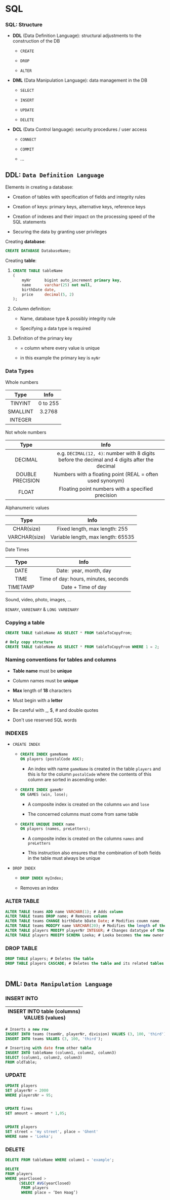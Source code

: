 # SQL

### SQL: Structure

- **DDL** (Data Definition Language): structural adjustments to the construction of the DB
  
  - `CREATE`
  
  - `DROP`
  
  - `ALTER`

- **DML** (Data Manipulation Language): data management in the DB
  
  - `SELECT`
  
  - `INSERT`
  
  - `UPDATE`
  
  - `DELETE`

- **DCL** (Data Control language): security procedures / user access
  
  - `CONNECT`
  
  - `COMMIT`
  
  - ...

## DDL: `Data Definition Language`

Elements in creating a database:

- Creation of tables with specification of fields and integrity rules

- Creation of keys: primary keys, alternative keys, reference keys

- Creation of indexes and their impact on the processing speed of the SQL statements

- Securing the data by granting user privileges

Creating **database**:

```sql
CREATE DATABASE DatabaseName;
```

Creating **table**:

1. ```sql
   CREATE TABLE tableName
   (
       myNr      bigint auto_increment primary key,
       name      varchar(25) not null,
       birthDate date,
       price     decimal(5, 2)
   );
   ```

2. Column definition:
   
   - Name, database type & possibly integrity rule
   
   - Specifying a data type is required

3. Definition of the primary key
   
   - = column where every value is unique
   
   - in this example the primary key is `myNr`

### Data Types

Whole numbers

| Type     | Info        |
|:--------:|:-----------:|
| TINYINT  |  0 to 255   |
| SMALLINT | 3.2768      |
| INTEGER  |             |

Not whole numbers

| Type             | Info                                                                                          |
|:----------------:|:---------------------------------------------------------------------------------------------:|
| DECIMAL          | e.g. `DECIMAL(12, 4)`: number with 8 digits before the decimal and 4 digits after the decimal |
| DOUBLE PRECISION | Numbers with a floating point (REAL = often used synonym)                                     |
| FLOAT            | Floating point numbers with a specified precision                                             |

Alphanumeric values

| Type          | Info                               |
|:-------------:|:----------------------------------:|
| CHAR(size)    | Fixed length, max length: 255      |
| VARCHAR(size) | Variable length, max length: 65535 |

Date Times

| Type     | Info                                 |
|:--------:|:------------------------------------:|
| DATE     | Date:  year, month, day              |
| TIME     | Time of day: hours, minutes, seconds |
| TIMETAMP | Date + Time of day                   |

Sound, video, photo, images, ...

`BINARY`, `VARBINARY` & `LONG VARBINARY`

### Copying a table

```sql
CREATE TABLE tableName AS SELECT * FROM tableToCopyFrom;

# Only copy structure
CREATE TABLE tableName AS SELECT * FROM tableToCopyFrom WHERE 1 = 2;
```

### Naming conventions for tables and columns

- **Table name** must be **unique**

- Column names must be **unique**

- **Max** length of **18** characters

- Must begin with a **letter**

- Be careful with _, $, # and double quotes

- Don't use reserved SQL words

### INDEXES

- `CREATE INDEX`
  
  - ```sql
    CREATE INDEX gameName
    ON players (postalCode ASC);
    ```
    
    - An index with name `gameName` is created in the table `players` and this is for the column `postalCode` where the contents of this column are sorted in ascending order. 
  
  - ```sql
    CREATE INDEX gameNr
    ON GAMES (win, lose);
    ```
    
    - A composite index is created on the columns `won` and `lose`
    
    - The concerned columns must come from same table
  
  - ```sql
    CREATE UNIQUE INDEX name
    ON players (names, preLetters);
    ```
    
    - A composite index is created on the columns `names` and `preLetters`
    
    - This instruction also ensures that the combination of both fields in the table must always be unique

- `DROP INDEX`
  
  - ```sql
    DROP INDEX myIndex;
    ```
  
  - Removes an index

### ALTER TABLE

```sql
ALTER TABLE teams ADD name VARCHAR(1); # Adds column
ALTER TABLE teams DROP name; # Removes column
ALTER TABLE teams CHANGE birthDate bDate Date; # Modifies coumn name
ALTER TABLE teams MODIFY name VARCHAR(20); # Modifies the length of the column
ALTER TABLE players MODIFY playerNr INTEGER; # Changes datatype of the column
ALTER TABLE players MODIFY SCHEMA Loeka; # Loeka becomes the new owner of the table
```

### DROP TABLE

```sql
DROP TABLE players; # Deletes the table
DROP TABLE players CASCADE; # Deletes the table and its related tables
 
```



## DML: `Data Manipulation Language`

### INSERT INTO

| INSERT INTO table (columns)<br/> VALUES (values)<br/> |
| ----------------------------------------------------- |

```sql
# Inserts a new row
INSERT INTO teams (teamNr, playerNr, division) VALUES (3, 100, 'third');
INSERT INTO teams VALUES (3, 100, 'third');

# Inserting with date from other table
INSERT INTO tableName (column1, column2, column3)
SELECT (column1, column2, column3)
FROM oldTable;
```

### UPDATE

```sql
UPDATE players
SET playerNr = 2000
WHERE playersNr = 95;


UPDATE fines
SET amount = amount * 1,05;


UPDATE players
SET street = 'my street', place = 'Ghent'
WHERE name = 'Loeka';
```

### DELETE

```sql
DELETE FROM tableName WHERE column1 = 'example';

DELETE
FROM players
WHERE yearClosed >
      (SELECT AVG(yearClosed)
       FROM players
       WHERE place = ‘Den Haag’)
```




